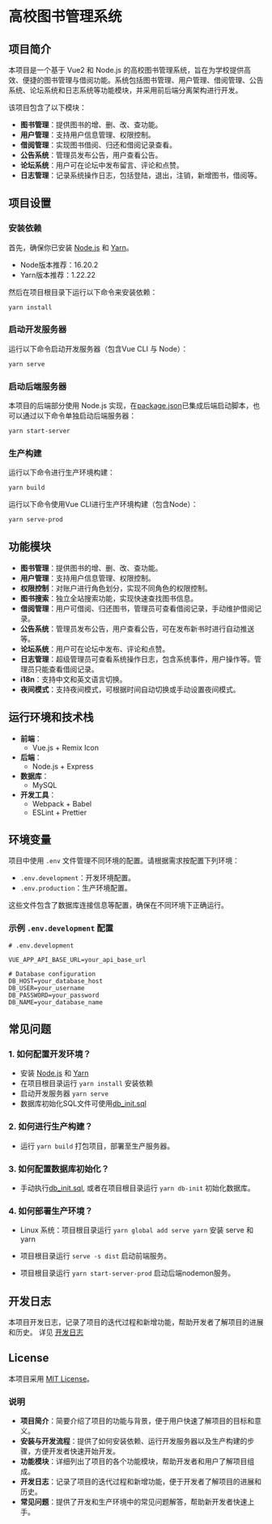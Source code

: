 # 高校图书管理系统

## 项目简介

本项目是一个基于 Vue2 和 Node.js 的高校图书管理系统，旨在为学校提供高效、便捷的图书管理与借阅功能。系统包括图书管理、用户管理、借阅管理、公告系统、论坛系统和日志系统等功能模块，并采用前后端分离架构进行开发。

该项目包含了以下模块：

- **图书管理**：提供图书的增、删、改、查功能。
- **用户管理**：支持用户信息管理、权限控制。
- **借阅管理**：实现图书借阅、归还和借阅记录查看。
- **公告系统**：管理员发布公告，用户查看公告。
- **论坛系统**：用户可在论坛中发布留言、评论和点赞。
- **日志管理**：记录系统操作日志，包括登陆，退出，注销，新增图书，借阅等。

## 项目设置

### 安装依赖

首先，确保你已安装 [Node.js](https://nodejs.org/) 和 [Yarn](https://yarnpkg.com/)。

- Node版本推荐：16.20.2
- Yarn版本推荐：1.22.22

然后在项目根目录下运行以下命令来安装依赖：

```bash
yarn install
```

### 启动开发服务器

运行以下命令启动开发服务器（包含Vue CLI 与 Node）：

```bash
yarn serve
```

### 启动后端服务器

本项目的后端部分使用 Node.js 实现，在[package.json](./package.json)已集成后端启动脚本，也可以通过以下命令单独启动后端服务器：

```bash
yarn start-server
```

### 生产构建

运行以下命令进行生产环境构建：

```bash
yarn build
```

运行以下命令使用Vue CLI进行生产环境构建（包含Node）：

```bash
yarn serve-prod
```

## 功能模块

- **图书管理**：提供图书的增、删、改、查功能。
- **用户管理**：支持用户信息管理、权限控制。
- **权限控制**：对账户进行角色划分，实现不同角色的权限控制。
- **图书搜索**：独立全站搜索功能，实现快速查找图书信息。
- **借阅管理**：用户可借阅、归还图书，管理员可查看借阅记录，手动维护借阅记录。
- **公告系统**：管理员发布公告，用户查看公告，可在发布新书时进行自动推送等。
- **论坛系统**：用户可在论坛中发布、评论和点赞。
- **日志管理**：超级管理员可查看系统操作日志，包含系统事件，用户操作等。管理员只能查看借阅记录。
- **i18n**：支持中文和英文语言切换。
- **夜间模式**：支持夜间模式，可根据时间自动切换或手动设置夜间模式。

## 运行环境和技术栈

- **前端**：
  - Vue.js + Remix Icon
- **后端**：
  - Node.js + Express
- **数据库**：
  - MySQL
- **开发工具**：
  - Webpack + Babel
  - ESLint + Prettier

## 环境变量

项目中使用 `.env` 文件管理不同环境的配置。请根据需求按配置下列环境：

- `.env.development`：开发环境配置。
- `.env.production`：生产环境配置。

这些文件包含了数据库连接信息等配置，确保在不同环境下正确运行。

### 示例 `.env.development` 配置

```plaintext
# .env.development

VUE_APP_API_BASE_URL=your_api_base_url

# Database configuration
DB_HOST=your_database_host
DB_USER=your_username
DB_PASSWORD=your_password
DB_NAME=your_database_name
```

## 常见问题

### 1. **如何配置开发环境？**

- 安装 [Node.js](https://nodejs.org/) 和 [Yarn](https://yarnpkg.com/)
- 在项目根目录运行 `yarn install` 安装依赖
- 启动开发服务器 `yarn serve`
- 数据库初始化SQL文件可使用[db_init.sql](./src/db/db_init.sql)

### 2. **如何进行生产构建？**

- 运行 `yarn build` 打包项目，部署至生产服务器。

### 3. **如何配置数据库初始化？**

- 手动执行[db_init.sql](./src/db/db_init.sql), 或者在项目根目录运行 `yarn db-init` 初始化数据库。

### 4. **如何部署生产环境？**

- Linux 系统：项目根目录运行 `yarn global add serve yarn` 安装 serve 和 yarn

- 项目根目录运行 `serve -s dist` 启动前端服务。

- 项目根目录运行 `yarn start-server-prod` 启动后端nodemon服务。

## 开发日志

本项目开发日志，记录了项目的迭代过程和新增功能，帮助开发者了解项目的进展和历史。
详见 [开发日志](./note.md)

## License

本项目采用 [MIT License](./LICENSE)。

### 说明

- **项目简介**：简要介绍了项目的功能与背景，便于用户快速了解项目的目标和意义。
- **安装与开发流程**：提供了如何安装依赖、运行开发服务器以及生产构建的步骤，方便开发者快速开始开发。
- **功能模块**：详细列出了项目的各个功能模块，帮助开发者和用户了解项目组成。
- **开发日志**：记录了项目的迭代过程和新增功能，便于开发者了解项目的进展和历史。
- **常见问题**：提供了开发和生产环境中的常见问题解答，帮助新开发者快速上手。
